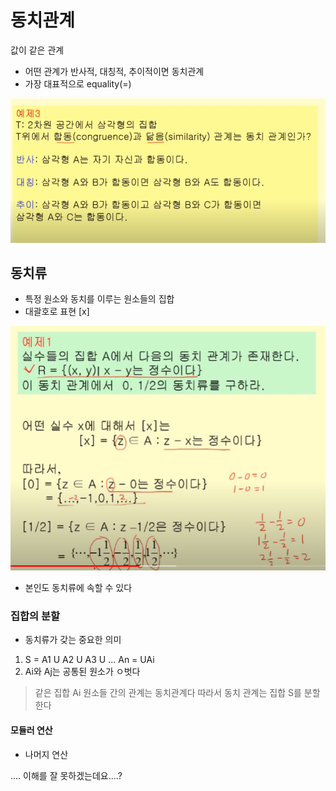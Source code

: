 # 동치관계

값이 같은 관계

- 어떤 관계가 반사적, 대칭적, 추이적이면 동치관계
- 가장 대표적으로 equality(=)


![Alt text](image-105.png)

## 동치류

- 특정 원소와 동치를 이루는 원소들의 집합
- 대괄호로 표현 [x]

![Alt text](image-106.png)

- 본인도 동치류에 속할 수 있다

### 집합의 분할

- 동치류가 갖는 중요한 의미
1) S = A1 U A2 U A3 U ... An = UAi
2) Ai와 Aj는 공통된 원소가 ㅇ벗다

> 같은 집합 Ai 원소들 간의 관계는 동치관계다
> 따라서 동치 관계는 집합 S를 분할한다

#### 모듈러 연산

- 나머지 연산

.... 이해를 잘 못하겠는데요....?
